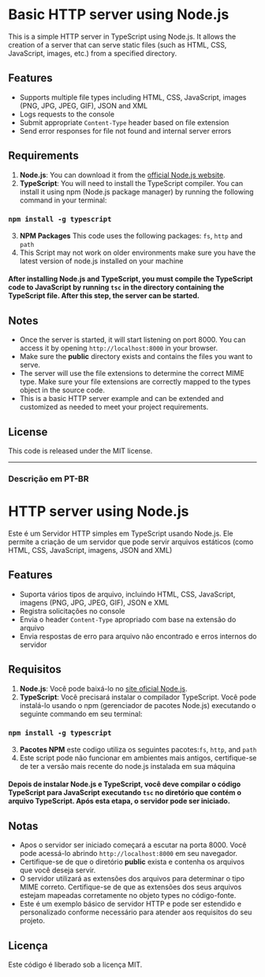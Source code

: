 # Basic HTTP server using Node.js
 This is a simple HTTP server in TypeScript using Node.js. It allows the creation of a server that can serve static files (such as HTML, CSS, JavaScript, images, etc.) from a specified directory.

## Features
 - Supports multiple file types including HTML, CSS, JavaScript, images (PNG, JPG, JPEG, GIF), JSON and XML
 - Logs requests to the console
 - Submit appropriate `Content-Type` header based on file extension
 - Send error responses for file not found and internal server errors

## Requirements
 1. **Node.js**: You can download it from the [official Node.js website](https://nodejs.org/).
 2. **TypeScript**: You will need to install the TypeScript compiler. You can install it using npm (Node.js package manager) by running the following command in your terminal:

 ###  ```npm install -g typescript```

 3. **NPM Packages** This code uses the following packages: `fs`, `http` and `path`
 4. This Script may not work on older environments make sure you have the latest version of node.js installed on your machine

#### After installing Node.js and TypeScript, you must compile the TypeScript code to JavaScript by running `tsc` in the directory containing the TypeScript file. After this step, the server can be started.

## Notes
 - Once the server is started, it will start listening on port 8000. You can access it by opening `http://localhost:8000` in your browser.
 - Make sure the **public** directory exists and contains the files you want to serve.
 - The server will use the file extensions to determine the correct MIME type. Make sure your file extensions are correctly mapped to the types object in the source code.
 - This is a basic HTTP server example and can be extended and customized as needed to meet your project requirements.

## License
 This code is released under the MIT license.

---

### Descrição em PT-BR

# HTTP server using Node.js
 Este é um Servidor HTTP simples em TypeScript usando Node.js. Ele permite a criação de um servidor que pode servir arquivos estáticos (como HTML, CSS, JavaScript, imagens, JSON and XML)

## Features
 - Suporta vários tipos de arquivo, incluindo HTML, CSS, JavaScript, imagens (PNG, JPG, JPEG, GIF), JSON e XML
 - Registra solicitações no console
 - Envia o header `Content-Type` apropriado com base na extensão do arquivo
 - Envia respostas de erro para arquivo não encontrado e erros internos do servidor

## Requisitos
 1. **Node.js**: Você pode baixá-lo no [site oficial Node.js](https://nodejs.org/).
 2. **TypeScript**: Você precisará instalar o compilador TypeScript. Você pode instalá-lo usando o npm (gerenciador de pacotes Node.js) executando o seguinte commando em seu terminal:

 ### ```npm install -g typescript```

 3. **Pacotes NPM** este codigo utiliza os seguintes pacotes:`fs`, `http`, and `path`
 4. Este script pode não funcionar em ambientes mais antigos, certifique-se de ter a versão mais recente do node.js instalada em sua máquina

#### Depois de instalar Node.js e TypeScript, você deve compilar o código TypeScript para JavaScript executando `tsc` no diretório que contém o arquivo TypeScript. Após esta etapa, o servidor pode ser iniciado.

## Notas
 - Apos o servidor ser iniciado começará a escutar na porta 8000. Você pode acessá-lo abrindo `http://localhost:8000` em seu navegador.
 - Certifique-se de que o diretório **public** exista e contenha os arquivos que você deseja servir.
 - O servidor utilizará as extensões dos arquivos para determinar o tipo MIME correto. Certifique-se de que as extensões dos seus arquivos estejam mapeadas corretamente no objeto types no código-fonte.
 - Este é um exemplo básico de servidor HTTP e pode ser estendido e personalizado conforme necessário para atender aos requisitos do seu projeto.

## Licença
 Este código é liberado sob a licença MIT.


